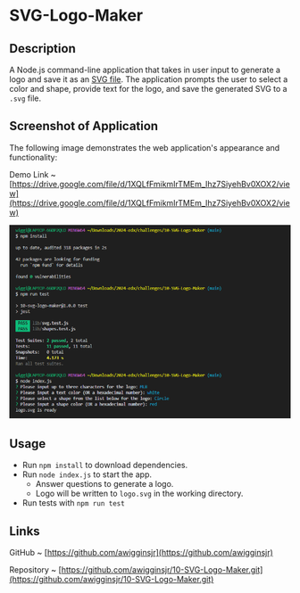 # SVG-Logo-Maker

## Description

A Node.js command-line application that takes in user input to generate a logo and save it as an [SVG file](https://en.wikipedia.org/wiki/Scalable_Vector_Graphics).
The application prompts the user to select a color and shape, provide text for the logo, and save the generated SVG to a `.svg` file.

## Screenshot of Application

The following image demonstrates the web application's appearance and functionality:

Demo Link ~ [https://drive.google.com/file/d/1XQLfFmikmIrTMEm_Ihz7SiyehBv0XOX2/view](https://drive.google.com/file/d/1XQLfFmikmIrTMEm_Ihz7SiyehBv0XOX2/view)

![screenshot](/assets/images/svgappscreenshot.png)

## Usage

- Run `npm install` to download dependencies.
- Run `node index.js` to start the app.
  - Answer questions to generate a logo.
  - Logo will be written to `logo.svg` in the working directory.
- Run tests with `npm run test`

## Links

GitHub ~ [https://github.com/awigginsjr](https://github.com/awigginsjr)

Repository ~ [https://github.com/awigginsjr/10-SVG-Logo-Maker.git](https://github.com/awigginsjr/10-SVG-Logo-Maker.git)
